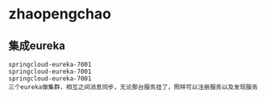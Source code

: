 # zhaopengchao
## 集成eureka
```aidl
springcloud-eureka-7001
springcloud-eureka-7001
springcloud-eureka-7001
三个eureka做集群，相互之间消息同步，无论那台服务挂了，照样可以注册服务以及发现服务

```
